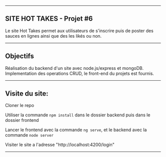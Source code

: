 __________________________
SITE HOT TAKES - Projet #6
--------------------------

Le site Hot Takes permet aux utilisateurs de s'inscrire puis de poster des sauces en lignes ainsi que des les likés ou non. 

__________
Objectifs
----------

Réalisation du backend d'un site avec node.js/express et mongoDB. Implementation des operations CRUD, le front-end du projets est fournis. 

________________
Visite du site:
----------------
Cloner le repo

Utiliser la commande `npm install` dans le dossier backend puis dans le dossier frontend

Lancer le frontend avec la commande `ng serve`, et le backend avec la commande `node server`

Visiter le site a l'adresse "http://localhost:4200/login"


***************************
